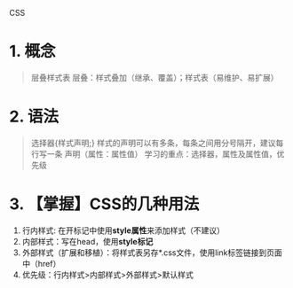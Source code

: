 CSS
# 1. 概念
> 层叠样式表
> 层叠：样式叠加（继承、覆盖）；样式表（易维护、易扩展）
# 2. 语法
> 选择器{样式声明;}
> 样式的声明可以有多条，每条之间用分号隔开，建议每行写一条
> 声明（属性：属性值）
> 学习的重点：选择器，属性及属性值，优先级
# 3. 【掌握】CSS的几种用法
1. 行内样式: 在开标记中使用**style属性**来添加样式（不建议）
2. 内部样式：写在head，使用**style标记**
3. 外部样式（扩展和移植）：将样式表另存*.css文件，使用link标签链接到页面中（href）
4. 优先级：行内样式>内部样式>外部样式>默认样式
